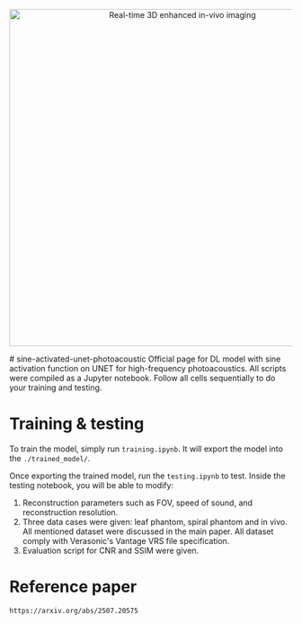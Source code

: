 <p align="center">
  <img src="gif/demo.gif" alt="Real-time 3D enhanced in-vivo imaging" width="600" />
</p>
# sine-activated-unet-photoacoustic
Official page for DL model with sine activation function on UNET for high-frequency photoacoustics. All scripts were compiled as a Jupyter notebook. Follow all cells sequentially to do your training and testing.

# Training & testing
To train the model, simply run `training.ipynb`. It will export the model into the `./trained_model/`. 

Once exporting the trained model, run the `testing.ipynb` to test. Inside the testing notebook, you will be able to modify:
1. Reconstruction parameters such as FOV, speed of sound, and reconstruction resolution.
2. Three data cases were given: leaf phantom, spiral phantom and in vivo. All mentioned dataset were discussed in the main paper. All dataset comply with Verasonic's Vantage VRS file specification.
3. Evaluation script for CNR and SSIM were given.

# Reference paper
`https://arxiv.org/abs/2507.20575`
